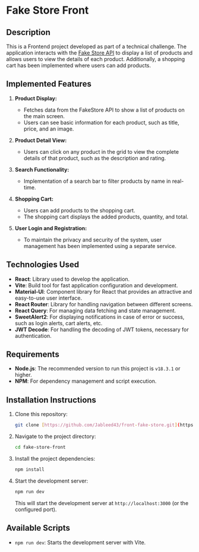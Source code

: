 # Fake Store Front

## Description

This is a Frontend project developed as part of a technical challenge. The application interacts with the [Fake Store API](https://fakestoreapi.com/docs) to display a list of products and allows users to view the details of each product. Additionally, a shopping cart has been implemented where users can add products.

## Implemented Features

1. **Product Display:**
   - Fetches data from the FakeStore API to show a list of products on the main screen.
   - Users can see basic information for each product, such as title, price, and an image.

2. **Product Detail View:**
   - Users can click on any product in the grid to view the complete details of that product, such as the description and rating.

3. **Search Functionality:**
   - Implementation of a search bar to filter products by name in real-time.

4. **Shopping Cart:**
   - Users can add products to the shopping cart.
   - The shopping cart displays the added products, quantity, and total.

5. **User Login and Registration:**
   - To maintain the privacy and security of the system, user management has been implemented using a separate service.

## Technologies Used

- **React**: Library used to develop the application.
- **Vite**: Build tool for fast application configuration and development.
- **Material-UI**: Component library for React that provides an attractive and easy-to-use user interface.
- **React Router**: Library for handling navigation between different screens.
- **React Query**: For managing data fetching and state management.
- **SweetAlert2**: For displaying notifications in case of error or success, such as login alerts, cart alerts, etc.
- **JWT Decode**: For handling the decoding of JWT tokens, necessary for authentication.

## Requirements

- **Node.js**: The recommended version to run this project is `v18.3.1` or higher.
- **NPM**: For dependency management and script execution.

## Installation Instructions

1. Clone this repository:

   ```bash
   git clone [https://github.com/Jableed43/front-fake-store.git](https://github.com/Jableed43/front-fake-store.git)
   ```

2.  Navigate to the project directory:

    ```bash
    cd fake-store-front
    ```

3.  Install the project dependencies:

    ```bash
    npm install
    ```

4.  Start the development server:

    ```bash
    npm run dev
    ```

    This will start the development server at `http://localhost:3000` (or the configured port).

## Available Scripts

  - `npm run dev`: Starts the development server with Vite.
